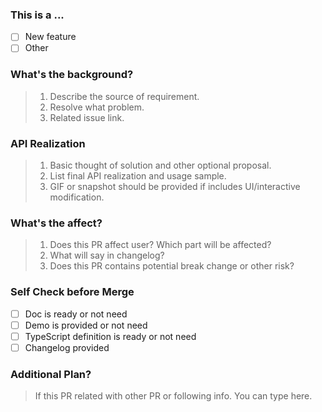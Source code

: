 ### This is a ...

- [ ] New feature
- [ ] Other

### What's the background?
  
> 1. Describe the source of requirement.
> 2. Resolve what problem.
> 3. Related issue link.
  
### API Realization
  
> 1. Basic thought of solution and other optional proposal.
> 2. List final API realization and usage sample.
> 3. GIF or snapshot should be provided if includes UI/interactive modification.
  
### What's the affect?

> 1. Does this PR affect user? Which part will be affected?
> 2. What will say in changelog?
> 3. Does this PR contains potential break change or other risk?

### Self Check before Merge

- [ ] Doc is ready or not need
- [ ] Demo is provided or not need
- [ ] TypeScript definition is ready or not need
- [ ] Changelog provided

### Additional Plan?

> If this PR related with other PR or following info. You can type here.
